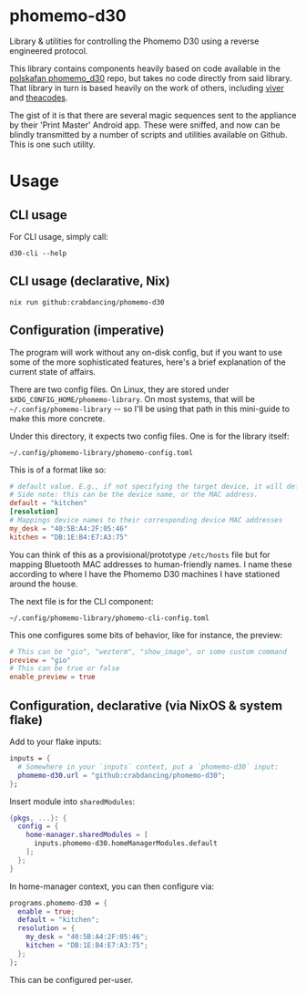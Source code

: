 # phomemo-d30

Library & utilities for controlling the Phomemo D30 using a reverse engineered protocol.

This library contains components heavily based on code available in the [polskafan phomemo_d30](https://github.com/polskafan/phomemo_d30) repo,
but takes no code directly from said library. That library in turn is based heavily on the work of others,
including [viver](https://github.com/vivier/phomemo-tools) and [theacodes](https://github.com/theacodes/phomemo_m02s).

The gist of it is that there are several magic sequences sent to the appliance by their 'Print Master' Android app. These were sniffed,
and now can be blindly transmitted by a number of scripts and utilities available on Github. This is one such utility.

# Usage


## CLI usage

For CLI usage, simply call:
```
d30-cli --help
```

## CLI usage (declarative, Nix)

```
nix run github:crabdancing/phomemo-d30
```

## Configuration (imperative)

The program will work without any on-disk config, but if you want to use some of the more sophisticated features, here's a brief explanation of the current state of affairs.

There are two config files. On Linux, they are stored under `$XDG_CONFIG_HOME/phomemo-library`. On most systems, that will be `~/.config/phomemo-library` -- so I'll be using that path in this mini-guide to make this more concrete.

Under this directory, it expects two config files. One is for the library itself:

`~/.config/phomemo-library/phomemo-config.toml`

This is of a format like so:

```toml
# default value. E.g., if not specifying the target device, it will default to the kitchen.
# Side note: this can be the device name, or the MAC address.
default = "kitchen"
[resolution]
# Mappings device names to their corresponding device MAC addresses
my_desk = "40:5B:A4:2F:05:46"
kitchen = "DB:1E:B4:E7:A3:75"

```

You can think of this as a provisional/prototype `/etc/hosts` file but for mapping Bluetooth MAC addresses to human-friendly names. I name these according to where I have the Phomemo D30 machines I have stationed around the house.

The next file is for the CLI component:

`~/.config/phomemo-library/phomemo-cli-config.toml`

This one configures some bits of behavior, like for instance, the preview:

```toml
# This can be "gio", "wezterm", "show_image", or some custom command
preview = "gio"
# This can be true or false
enable_preview = true
```

## Configuration, declarative (via NixOS & system flake)

Add to your flake inputs:

```nix
inputs = {
  # Somewhere in your `inputs` context, put a `phomemo-d30` input:
  phomemo-d30.url = "github:crabdancing/phomemo-d30";
};
```

Insert module into `sharedModules`:


```nix
{pkgs, ...}: {
  config = {
    home-manager.sharedModules = [
      inputs.phomemo-d30.homeManagerModules.default
    ];
  };
}
```

In home-manager context, you can then configure via:

```nix
programs.phomemo-d30 = {
  enable = true;
  default = "kitchen";
  resolution = {
    my_desk = "40:5B:A4:2F:05:46";
    kitchen = "DB:1E:B4:E7:A3:75";
  };
};

```

This can be configured per-user.
